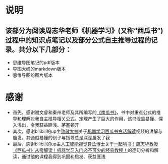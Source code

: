 # 说明
## 该部分为阅读周志华老师《机器学习》(又称“西瓜书”)过程中的知识点笔记以及部分公式自主推导过程的记录。共分以下几部分：
- 思维导图笔记的pdf版本
- 导图大纲的markdown版本
- 思维导图的图片版本

# 感谢
- 首先，感谢谢文睿和秦州老师及其所编写的[《南瓜书》](https://github.com/datawhalechina/key-book)，书中对重点公式的推导和理解对我自主推导相关公式、定理产生了巨大的作用，该书浅显易懂、深入浅出，令我获益匪浅、茅塞顿开
- 其次，感谢bilibili的up主[致敬大神](https://space.bilibili.com/389455044)关于[机器学习西瓜书白话解读](https://www.bilibili.com/video/BV17J411C7zZ?p=2&vd_source=6ff1b3f71b4df3bd223257f5deba3401)视频的讲解与启发，其通俗易懂的例子与指导总是深深启发了我
- 最后，感谢bilibili的up主[人工智能视觉算法博士](https://space.bilibili.com/1614392070)关于[一起啃书！周志华教授《西瓜书》从零解读！机器学习入门必不可少的经典教程！](https://www.bilibili.com/video/BV1gF411P7We/?p=10&spm_id_from=333.880.my_history.page.click&vd_source=6ff1b3f71b4df3bd223257f5deba3401)的逐句分析和解读，通过他的课程我得到巩固和启发、获益匪浅
